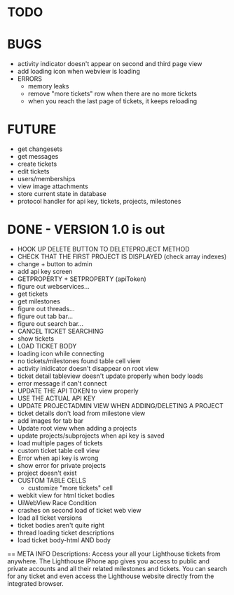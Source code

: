 # TODO

# BUGS
* activity indicator doesn't appear on second and third page view
* add loading icon when webview is loading
* ERRORS
	* memory leaks
	* remove "more tickets" row when there are no more tickets
	* when you reach the last page of tickets, it keeps reloading

# FUTURE
* get changesets
* get messages
* create tickets
* edit tickets
* users/memberships
* view image attachments
* store current state in database
* protocol handler for api key, tickets, projects, milestones

# DONE - VERSION 1.0 is out
* HOOK UP DELETE BUTTON TO DELETEPROJECT METHOD
* CHECK THAT THE FIRST PROJECT IS DISPLAYED (check array indexes)
* change + button to admin
* add api key screen
* GETPROPERTY + SETPROPERTY (apiToken)
* figure out webservices...
* get tickets
* get milestones
* figure out threads...
* figure out tab bar...
* figure out search bar...
* CANCEL TICKET SEARCHING
* show tickets
* LOAD TICKET BODY
* loading icon while connecting
* no tickets/milestones found table cell view
* activity inidicator doesn't disappear on root view
* ticket detail tableview doesn't update properly when body loads
* error message if can't connect
* UPDATE THE API TOKEN to view properly
* USE THE ACTUAL API KEY
* UPDATE PROJECTADMIN VIEW WHEN ADDING/DELETING A PROJECT
* ticket details don't load from milestone view
* add images for tab bar
* Update root view when adding a projects
* update projects/subprojects when api key is saved
* load multiple pages of tickets
* custom ticket table cell view
* Error when api key is wrong
* show error for private projects
* project doesn't exist
* CUSTOM TABLE CELLS
	* customize "more tickets" cell
* webkit view for html ticket bodies
* UiWebView Race Condition
* crashes on second load of ticket web view
* load all ticket versions
* ticket bodies aren't quite right
* thread loading ticket descriptions
* load ticket body-html AND body


== META INFO
Descriptions:
Access your all your Lighthouse tickets from anywhere. The Lighthouse iPhone app gives you access to public and private accounts and all their related milestones and tickets. You can search for any ticket and even access the Lighthouse website directly from the integrated browser.
